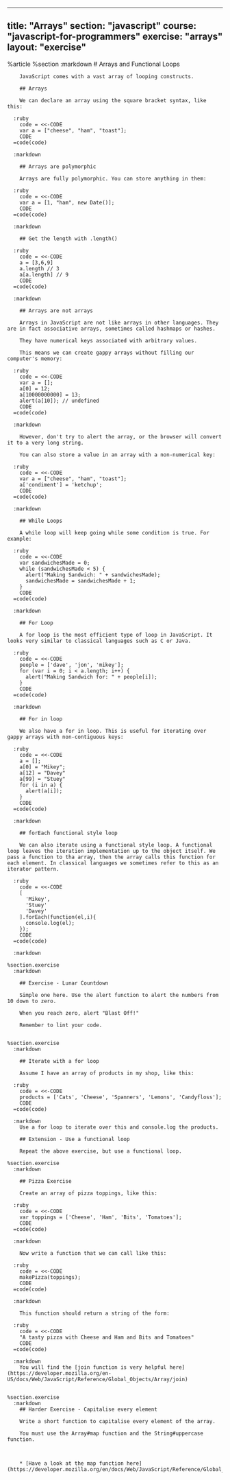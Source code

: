 ---
  title: "Arrays"
  section: "javascript"
  course: "javascript-for-programmers"
  exercise: "arrays"
  layout: "exercise"
  ---
  
  %article
    %section
      :markdown
        # Arrays and Functional Loops
  
        JavaScript comes with a vast array of looping constructs.
  
        ## Arrays
  
        We can declare an array using the square bracket syntax, like this:
  
      :ruby
        code = <<-CODE
        var a = ["cheese", "ham", "toast"];
        CODE
      =code(code)
  
      :markdown
  
        ## Arrays are polymorphic
  
        Arrays are fully polymorphic. You can store anything in them:
  
      :ruby
        code = <<-CODE
        var a = [1, "ham", new Date()];
        CODE
      =code(code)
  
      :markdown
  
        ## Get the length with .length()
  
      :ruby
        code = <<-CODE
        a = [3,6,9]
        a.length // 3
        a[a.length] // 9
        CODE
      =code(code)
  
      :markdown
  
        ## Arrays are not arrays
  
        Arrays in JavaScript are not like arrays in other languages. They are in fact associative arrays, sometimes called hashmaps or hashes.
  
        They have numerical keys associated with arbitrary values.
  
        This means we can create gappy arrays without filling our computer's memory:
  
      :ruby
        code = <<-CODE
        var a = [];
        a[0] = 12;
        a[10000000000] = 13;
        alert(a[10]); // undefined
        CODE
      =code(code)
  
      :markdown
  
        However, don't try to alert the array, or the browser will convert it to a very long string.
  
        You can also store a value in an array with a non-numerical key:
  
      :ruby
        code = <<-CODE
        var a = ["cheese", "ham", "toast"];
        a['condiment'] = 'ketchup';
        CODE
      =code(code)
  
      :markdown
  
        ## While Loops
  
        A while loop will keep going while some condition is true. For example:
  
      :ruby
        code = <<-CODE
        var sandwichesMade = 0;
        while (sandwichesMade < 5) {
          alert("Making Sandwich: " + sandwichesMade);
          sandwichesMade = sandwichesMade + 1;
        }
        CODE
      =code(code)
  
      :markdown
  
        ## For Loop
  
        A for loop is the most efficient type of loop in JavaScript. It looks very similar to classical languages such as C or Java.
  
      :ruby
        code = <<-CODE
        people = ['dave', 'jon', 'mikey'];
        for (var i = 0; i < a.length; i++) {
          alert("Making Sandwich for: " + people[i]);
        }
        CODE
      =code(code)
  
      :markdown
  
        ## For in loop
  
        We also have a for in loop. This is useful for iterating over gappy arrays with non-contiguous keys:
  
      :ruby
        code = <<-CODE
        a = [];
        a[0] = "Mikey";
        a[12] = "Davey"
        a[99] = "Stuey"
        for (i in a) {
          alert(a[i]);
        }
        CODE
      =code(code)
  
      :markdown
  
        ## forEach functional style loop
  
        We can also iterate using a functional style loop. A functional loop leaves the iteration implementation up to the object itself. We pass a function to tha array, then the array calls this function for each element. In classical languages we sometimes refer to this as an iterator pattern.
  
      :ruby
        code = <<-CODE
        [
          'Mikey',
          'Stuey'
          'Davey'
        ].forEach(function(el,i){
          console.log(el);
        });
        CODE
      =code(code)
  
      :markdown
  
    %section.exercise
      :markdown
  
        ## Exercise - Lunar Countdown
  
        Simple one here. Use the alert function to alert the numbers from 10 down to zero.
  
        When you reach zero, alert "Blast Off!"
  
        Remember to lint your code.
  
  
    %section.exercise
      :markdown
  
        ## Iterate with a for loop
  
        Assume I have an array of products in my shop, like this:
  
      :ruby
        code = <<-CODE
        products = ['Cats', 'Cheese', 'Spanners', 'Lemons', 'Candyfloss'];
        CODE
      =code(code)
  
      :markdown
        Use a for loop to iterate over this and console.log the products.
  
        ## Extension - Use a functional loop
  
        Repeat the above exercise, but use a functional loop.
  
    %section.exercise
      :markdown
  
        ## Pizza Exercise
  
        Create an array of pizza toppings, like this:
  
      :ruby
        code = <<-CODE
        var toppings = ['Cheese', 'Ham', 'Bits', 'Tomatoes'];
        CODE
      =code(code)
  
      :markdown
  
        Now write a function that we can call like this:
  
      :ruby
        code = <<-CODE
        makePizza(toppings);
        CODE
      =code(code)
  
      :markdown
  
        This function should return a string of the form:
  
      :ruby
        code = <<-CODE
        "A tasty pizza with Cheese and Ham and Bits and Tomatoes"
        CODE
      =code(code)
  
      :markdown
        You will find the [join function is very helpful here](https://developer.mozilla.org/en-US/docs/Web/JavaScript/Reference/Global_Objects/Array/join)
  
  
    %section.exercise
      :markdown
        ## Harder Exercise - Capitalise every element
  
        Write a short function to capitalise every element of the array.
  
        You must use the Array#map function and the String#uppercase function.
  
  
  
        * [Have a look at the map function here](https://developer.mozilla.org/en/docs/Web/JavaScript/Reference/Global_Objects/Array/prototype)
  